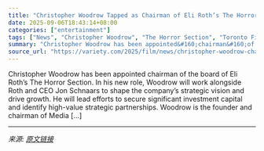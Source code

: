 ```yaml
---
title: "Christopher Woodrow Tapped as Chairman of Eli Roth’s The Horror Section (EXCLUSIVE)"
date: 2025-09-06T18:43:14+08:00
categories: ["entertainment"]
tags: ["News", "Christopher Woodrow", "The Horror Section", "Toronto Film Festival"]
summary: "Christopher Woodrow has been appointed&#160;chairman&#160;of the board of Eli Roth’s The Horror Section. In his new role, Woodrow will work alongside Roth and CEO Jon Schnaars to shape the company’s s"
source_url: "https://variety.com/2025/film/news/christopher-woodrow-chairman-eli-roth-the-horror-section-1236510265/"
---
```


Christopher Woodrow has been appointed&#160;chairman&#160;of the board of Eli Roth’s The Horror Section. In his new role, Woodrow will work alongside Roth and CEO Jon Schnaars to shape the company’s strategic vision and drive growth. He will lead efforts to secure significant investment capital and identify high-value strategic partnerships. Woodrow is the founder and chairman of Media [&#8230;]

---

*来源: [原文链接](https://variety.com/2025/film/news/christopher-woodrow-chairman-eli-roth-the-horror-section-1236510265/)*
